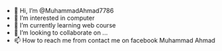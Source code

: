 - 👋 Hi, I’m @MuhammadAhmad7786
- 👀 I’m interested in computer
- 🌱 I’m currently learning web course
- 💞️ I’m looking to collaborate on ...
- 📫 How to reach me from contact me on facebook Muhammad Ahmad

<!---
MuhammadAhmad7786/MuhammadAhmad7786 is a ✨ special ✨ repository because its `README.md` (this file) appears on your GitHub profile.
You can click the Preview link to take a look at your changes.
--->
